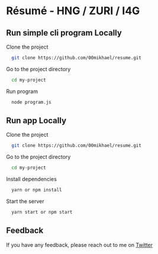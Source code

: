 # Résumé - HNG / ZURI / I4G

## Run simple cli program Locally

Clone the project

```bash
  git clone https://github.com/00mikhael/resume.git
```

Go to the project directory

```bash
  cd my-project
```

Run program

```bash
  node program.js
```

## Run app Locally

Clone the project

```bash
  git clone https://github.com/00mikhael/resume.git
```

Go to the project directory

```bash
  cd my-project
```

Install dependencies

```bash
  yarn or npm install
```

Start the server

```bash
  yarn start or npm start
```

## Feedback

If you have any feedback, please reach out to me on [Twitter](https://twitter.com/00mikhael)
